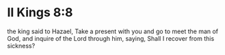# II Kings 8:8

the king said to Hazael, Take a present with you and go to meet the man of God, and inquire of the Lord through him, saying, Shall I recover from this sickness?
